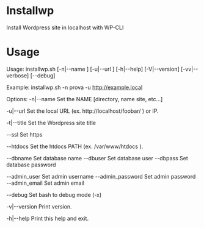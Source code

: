 # Installwp

Install Wordpress site in localhost with WP-CLI

# Usage

Usage:
  installwp.sh [-n|--name <name>] [-u|--url <url>] [-h|--help] [-V|--version] [-vv|--verbose] [--debug]

Example:
  installwp.sh -n prova -u http://example.local

Options:
 -n|--name <string>          Set the NAME [directory, name site, etc...]

 -u|--url <url>              Set the local URL (ex. http://localhost/foobar/ ) or IP.

 -t|--title <string>         Set the Wordpress site title

 --ssl                       Set https

 --htdocs <path>             Set the htdocs PATH (ex. /var/www/htdocs ).

 --dbname <string>           Set database name
 --dbuser <string>           Set database user
 --dbpass <string>           Set database password

 --admin_user <string>       Set admin username
 --admin_password <string>   Set admin password
 --admin_email <string>      Set admin email

 --debug                     Set bash to debug mode (-x)

 -v|--version                Print version.

 -h|--help                   Print this help and exit.

